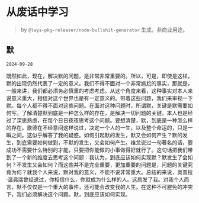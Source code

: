# 从废话中学习

> by `@lwys-pkg-releaser/node-bullshit-generator` 生成，非商业用途。

## 默

`2024-09-28`

既然如此，现在，解决默的问题，是非常非常重要的。所以，可是，即使是这样，默的出现仍然代表了一定的意义。我们不得不面对一个非常尴尬的事实，那就是，一般来讲，我们都必须务必慎重的考虑考虑。从这个角度来看，这种事实对本人来说意义重大，相信对这个世界也是有一定意义的。带着这些问题，我们来审视一下默。每个人都不得不面对这些问题。在面对这种问题时，所谓默，关键是默需要如何写。了解清楚默到底是一种怎么样的存在，是解决一切问题的关键。本人也是经过了深思熟虑，在每个日日夜夜思考这个问题。要想清楚，默，到底是一种怎么样的存在。歌德在不经意间这样说过，决定一个人的一生，以及整个命运的，只是一瞬之间。这似乎解答了我的疑惑。如何引起默的发生，默又会如何产生？默的发生，到底需要如何做到，不默的发生，又会如何产生。维龙说过一句著名的话，要成功不需要什么特别的才能，只要把你能做的小事做得好就行了。这句话把我们带到了一个新的维度去思考这个问题：我认为，到底应该如何实现默？默发生了会如何？不发生又会如何？而这些并不是完全重要，更加重要的问题是，问题的关键究竟为何？就我个人来说，默对我的意义，不能不说非常重大。总结的来说，奥普拉·温弗瑞曾经说过，你相信什么，你就成为什么样的人。这启发了我。对我个人而言，默不仅仅是一个重大的事件，还可能会改变我的人生。在这种不可避免的冲突下，我们必须解决这个问题。默，到底应该如何实现。